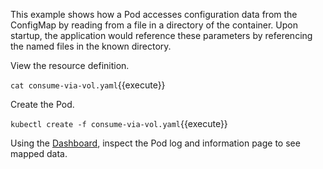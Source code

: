 This example shows how a Pod accesses configuration data from the ConfigMap by reading from a file in a directory of the container. Upon startup, the application would reference these parameters by referencing the named files in the known directory.

View the resource definition.

`cat consume-via-vol.yaml`{{execute}}

Create the Pod.

`kubectl create -f consume-via-vol.yaml`{{execute}}

Using the [Dashboard](https://[[HOST_SUBDOMAIN]]-30000-[[KATACODA_HOST]].environments.katacoda.com/), inspect the Pod log and information page to see mapped data.
